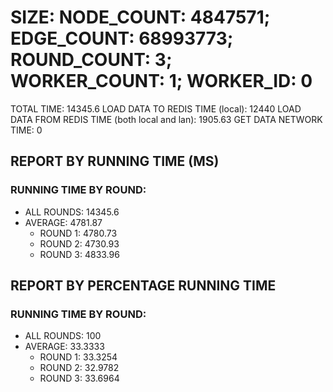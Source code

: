 
# SIZE: NODE_COUNT: 4847571; EDGE_COUNT: 68993773; ROUND_COUNT: 3; WORKER_COUNT: 1; WORKER_ID: 0
 TOTAL TIME: 14345.6
 LOAD DATA TO REDIS TIME (local): 12440
 LOAD DATA FROM REDIS TIME (both local and lan): 1905.63
 GET DATA NETWORK TIME: 0

## REPORT BY RUNNING TIME (MS)

 ### RUNNING TIME BY ROUND:

  + ALL ROUNDS: 14345.6
  + AVERAGE: 4781.87
     + ROUND 1: 4780.73
     + ROUND 2: 4730.93
     + ROUND 3: 4833.96

## REPORT BY PERCENTAGE RUNNING TIME

 ### RUNNING TIME BY ROUND:

  + ALL ROUNDS: 100
  + AVERAGE: 33.3333
     + ROUND 1: 33.3254
     + ROUND 2: 32.9782
     + ROUND 3: 33.6964

